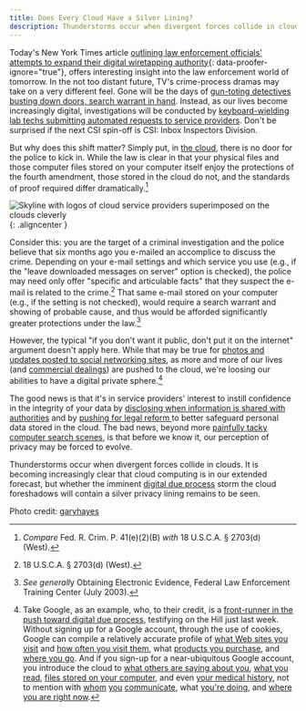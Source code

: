 ```yaml
---
title: Does Every Cloud Have a Silver Lining?
description: Thunderstorms occur when divergent forces collide in clouds. It is becoming increasingly clear that cloud computing is in our extended forecast, but whether the imminent digital due process storm the cloud foreshadows will contain a silver privacy lining remains to be seen.
---
```


Today's New York Times article [outlining law enforcement officials' attempts to expand their digital wiretapping authority](http://www.nytimes.com/2010/09/27/us/27wiretap.html?_r=1&ref=technology "NYT: U.S. Tries to Make It Easier to Wiretap the Internet"){: data-proofer-ignore="true"}, offers interesting insight into the law enforcement world of tomorrow. In the not too distant future, TV's crime-process dramas may take on a very different feel. Gone will be the days of [gun-toting detectives busting down doors, search warrant in hand](http://www.youtube.com/watch?v=Vc51W8jGv9g). Instead, as our lives become increasingly digital, investigations will be conducted by [keyboard-wielding lab techs submitting automated requests to service providers](http://www.youtube.com/watch?v=6Z70BmmSkMY&feature=related "CSI Miami IP Address Lookup"). Don't be surprised if the next CSI spin-off is CSI: Inbox Inspectors Division.

But why does this shift matter? Simply put, in [the cloud](http://en.wikipedia.org/wiki/Cloud_computing "Wikipedia: Cloud Computing"), there is no door for the police to kick in. While the law is clear in that your physical files and those computer files stored on your computer itself enjoy the protections of the fourth amendment, those stored in the cloud do not, and the standards of proof required differ dramatically.[^6]

![Skyline with logos of cloud service providers superimposed on the clouds cleverly](//ben.balter.com/wp-content/uploads/2010/09/4502026170_4bf31f04e6.jpg "Cloud Computing - 500px"){: .aligncenter }

Consider this: you are the target of a criminal investigation and the police believe that six months ago you e-mailed an accomplice to discuss the crime. Depending on your e-mail settings and which service you use (e.g., if the "leave downloaded messages on server" option is checked), the police may need only offer "specific and articulable facts" that they suspect the e-mail is related to the crime.[^9] That same e-mail stored on your computer (e.g., if the setting is not checked), would require a search warrant and showing of probable cause, and thus would be afforded significantly greater protections under the law.[^10]

However, the typical "if you don't want it public, don't put it on the internet" argument doesn't apply here. While that may be true for [photos and updates posted to social networking sites](http://youropenbook.org/ "Your Open Book"), as more and more of our lives (and [commercial dealings](http://www.google.com/apps/intl/en/business/customers.html "Google Business Customers")) are pushed to the cloud, we're loosing our abilities to have a digital private sphere.[^13]

The good news is that it's in service providers' interest to instill confidence in the integrity of your data by [disclosing when information is shared with authorities](http://www.google.com/transparencyreport/governmentrequests/ "Google Government Inqueries") and by [pushing for legal reform ](http://digitaldueprocess.org/index.cfm?objectid=37940370-2551-11DF-8E02000C296BA163 "Digital Due Process")to better safeguard personal data stored in the cloud. The bad news, beyond more [painfully tacky computer search scenes](http://www.youtube.com/watch?v=hkDD03yeLnU "YouTube: CSI Blog Search"), is that before we know it, our perception of privacy may be forced to evolve.

Thunderstorms occur when divergent forces collide in clouds. It is becoming increasingly clear that cloud computing is in our extended forecast, but whether the imminent [digital due process](http://digitaldueprocess.org/) storm the cloud foreshadows will contain a silver privacy lining remains to be seen.

Photo credit: [garyhayes](http://www.flickr.com/photos/garyhayes/4502026170/)

[^6]: *Compare* Fed. R. Crim. P. 41(e)(2)(B) *with* 18 U.S.C.A. § 2703(d) (West).

[^9]: 18 U.S.C.A. § 2703(d) (West).

[^10]: *See generall*y Obtaining Electronic Evidence, Federal Law Enforcement Training Center (July 2003).

[^13]: Take Google, as an example, who, to their credit, is a [front-runner in the push toward digital due process](http://googlepublicpolicy.blogspot.com/2010/09/digital-due-process-time-is-now.html "Google Policy Blog: Digital Due Process the Time is Now"), testifying on the Hill just last week. Without signing up for a Google account, through the use of cookies, Google can compile a relatively accurate profile of [what Web sites you visit](http://google.com "Google.com") and [how often you visit them](http://google.com/analytics "Google Analytics"), what [products you purchase](http://wallet.google.com "Google Wallet"), and [where you go](http://maps.google.com "Google Maps"). And if you sign-up for a near-ubiquitous Google account, you introduce the cloud to [what others are saying about you](http://alerts.google.com "Google Alerts"), [what you read](http://books.google.com "Google Books"), [files stored on your computer](http://desktop.google.com "Google Desktop"), and even [your medical history](http://google.com/health/ "Google Health"), not to mention with [whom](http://google.com/talk "Google Talk") [you](http://gmail.com "Gmail") [communicate](http://google.com/voice/ "Google Voice"), what [you're doing](https://calendar.google.com "Google Calendar"), and [where you are right now](http://mobile.google.com "Google Mobile").
